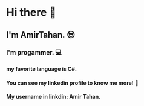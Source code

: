 # Hi there 👋
## I'm AmirTahan. 😎
### I'm progammer. 💻
#### my favorite language is C#.
#### You can see my linkedin profile to know me more! 🔗
#### My username in linkdin: Amir Tahan.
